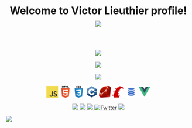 <body>
<header>
<h1 align="middle">Welcome to Victor Lieuthier profile!
<img src="https://media.giphy.com/media/hvRJCLFzcasrR4ia7z/giphy.gif" width="28">
</h1>
</header>
<main>
<section>
<p align="middle">
<a herf="">
<img src="https://readme-typing-svg.herokuapp.com/?center=true&width=700&lines=Hi%2C+I%27m+Victor+Lieuthier,+I+have+18+years.+;I%27m+Software+Developer+for+6+month!;Currently+studying+Ruby+on+Rails." />
</a>
</p>

<p align="center">
<a href="">
<img  src="https://github-readme-streak-stats.herokuapp.com/?user=vitaopb&theme=react&hide_border=true"/>
</a>
</p>
</section>
</main>
<p align="middle">
<a herf="">
<img src="https://readme-typing-svg.herokuapp.com/?center=true&width=700&lines=Skills+I%27m+Learning" />
</a>
</p>
<p align="middle">
<img height="32" src="https://raw.githubusercontent.com/github/explore/80688e429a7d4ef2fca1e82350fe8e3517d3494d/topics/javascript/javascript.png" alt="javascript"/>
<img height="32" src="https://raw.githubusercontent.com/github/explore/80688e429a7d4ef2fca1e82350fe8e3517d3494d/topics/html/html.png" alt="HTML5"/>
<img height="32" src="https://raw.githubusercontent.com/github/explore/80688e429a7d4ef2fca1e82350fe8e3517d3494d/topics/css/css.png" alt="CSS3"/>
<img height="32" src="https://raw.githubusercontent.com/github/explore/80688e429a7d4ef2fca1e82350fe8e3517d3494d/topics/cpp/cpp.png" alt="C++"/>
<img height="32" src="https://raw.githubusercontent.com/github/explore/80688e429a7d4ef2fca1e82350fe8e3517d3494d/topics/ruby/ruby.png" alt="Ruby"/>
<img height="32" src="https://raw.githubusercontent.com/devicons/devicon/master/icons/rails/rails-plain.svg" alt="rails"/>
<img height="32" src="https://raw.githubusercontent.com/github/explore/80688e429a7d4ef2fca1e82350fe8e3517d3494d/topics/sql/sql.png" alt="SQL"/>
<img height="32" src="https://raw.githubusercontent.com/github/explore/80688e429a7d4ef2fca1e82350fe8e3517d3494d/topics/vue/vue.png" alt="SQL"/>
 
 </p>
<p align="middle">
<a href="mailto:victor.lieuthier@gmail.com">
<img src="https://img.shields.io/badge/Gmail-D14836?style=for-the-badge&logo=gmail&logoColor=white" />
</a>
<a href="https://www.linkedin.com/in/victor-lieuthier-85056a212/">
<img src="https://img.shields.io/badge/LinkedIn-0077B5?style=for-the-badge&logo=linkedin&logoColor=white" />
<a href="https://api.whatsapp.com/send?l=pt_AO&phone=+5581993341500&text=Hello Victor, can we have a chat?">
<img src="https://img.shields.io/badge/WhatsApp-25D366?style=for-the-badge&logo=whatsapp&logoColor=white" />
</a>
</a>
<a href="https://twitter.com/Vic_lieuthier16"><img alt="Twitter" title="Twitter" src="https://img.shields.io/badge/-Twitter-1DA1F2?style=for-the-badge&logo=twitter&logoColor=white"/></a>
<a href="https://www.instagram.com/vic_lieuthier" target="_blank">
<img src="https://img.shields.io/badge/Instagram-E4405F?style=for-the-badge&logo=instagram&logoColor=white">
</a>
</p>
<a href="https://github.com/Vitaopb/github-readme-activity-graph"><img src="https://activity-graph.herokuapp.com/graph?username=vitaopb&bg_color=0D1117&color=5BCDEC&line=5BCDEC&point=FFFFFF&hide_border=true" /></a>
</body>
